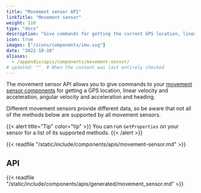 ```yaml
---
title: "Movement sensor API"
linkTitle: "Movement sensor"
weight: 110
type: "docs"
description: "Give commands for getting the current GPS location, linear velocity and acceleration, angular velocity and acceleration and heading."
icon: true
images: ["/icons/components/imu.svg"]
date: "2022-10-10"
aliases:
  - /appendix/apis/components/movement-sensor/
# updated: ""  # When the content was last entirely checked
---
```


The movement sensor API allows you to give commands to your [movement sensor components](/operate/reference/components/movement-sensor/) for getting a GPS location, linear velocity and acceleration, angular velocity and acceleration and heading.

Different movement sensors provide different data, so be aware that not all of the methods below are supported by all movement sensors.

{{< alert title="Tip" color="tip" >}}
You can run `GetProperties` on your sensor for a list of its supported methods.
{{< /alert >}}

<!-- IMPORTANT: This resource uses a manual table file. Automation does not update this file! -->
<!-- Please be sure to update this manual file if you are updating movement-sensor! -->

{{< readfile "/static/include/components/apis/movement-sensor.md" >}}

## API

{{< readfile "/static/include/components/apis/generated/movement_sensor.md" >}}
